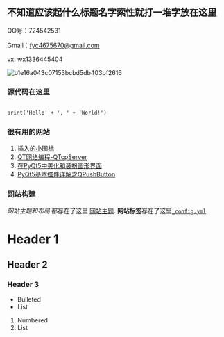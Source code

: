 ## 不知道应该起什么标题名字索性就打一堆字放在这里

<!-- You can use the [editor on GitHub](https://github.com/yuce-fu/fyc/edit/master/index.md) to maintain and preview the content for your website in Markdown files. -->

QQ号：724542531

Gmail：fyc4675670@gmail.com

vx: wx1336445404

![b1e16a043c07153bcbd5db403bf2616](https://user-images.githubusercontent.com/57116953/181678949-3c244635-948c-4854-9e15-fd5f6bc4c2e8.jpg)

### 源代码在这里

```markdown

print('Hello' + ', ' + 'World!')

```

### 很有用的网站

1. [插入的小图标](https://icons8.com/icons/material)
2. [QT网络编程-QTcpServer](https://zhuanlan.zhihu.com/p/35383811)
3. [在PyQt5中美化和装扮图形界面](https://zmister.com/archives/477.html)
4. [PyQt5基本控件详解之QPushButton](https://blog.csdn.net/jia666666/article/details/81513443)

### 网站构建

_网站主题和布局_ 都存在了这里 [网站主题](https://github.com/yuce-fu/fyc/settings/pages).  **网站标签**存在了这里[`_config.yml`](https://github.com/yuce-fu/fyc/blob/master/_config.yml)



# Header 1
## Header 2
### Header 3

- Bulleted
- List

1. Numbered
2. List

